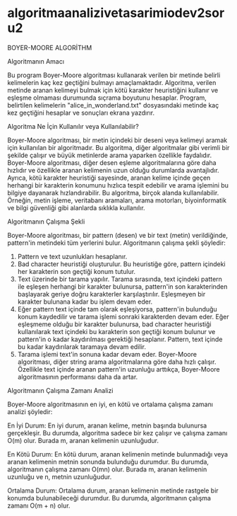 # algoritmaanalizivetasarimiodev2soru2

BOYER-MOORE ALGORİTHM


Algoritmanın Amacı


Bu program Boyer-Moore algoritması kullanarak verilen bir metinde belirli kelimelerin kaç kez geçtiğini bulmayı amaçlamaktadır. Algoritma, verilen metinde aranan kelimeyi bulmak için kötü karakter heuristiğini kullanır ve eşleşme olmaması durumunda sıçrama boyutunu hesaplar. Program, belirtilen kelimelerin "alice_in_wonderland.txt" dosyasındaki metinde kaç kez geçtiğini hesaplar ve sonuçları ekrana yazdırır.


Algoritma Ne İçin Kullanılır veya Kullanılabilir?


Boyer-Moore algoritması, bir metin içindeki bir deseni veya kelimeyi aramak için kullanılan bir algoritmadır. Bu algoritma, diğer algoritmalar gibi verimli bir şekilde çalışır ve büyük metinlerde arama yaparken özellikle faydalıdır.
Boyer-Moore algoritması, diğer desen eşleme algoritmalarına göre daha hızlıdır ve özellikle aranan kelimenin uzun olduğu durumlarda avantajlıdır. Ayrıca, kötü karakter heuristiği sayesinde, aranan kelime içinde geçen herhangi bir karakterin konumunu hızlıca tespit edebilir ve arama işlemini bu bilgiye dayanarak hızlandırabilir.
Bu algoritma, birçok alanda kullanılabilir. Örneğin, metin işleme, veritabanı aramaları, arama motorları, biyoinformatik ve bilgi güvenliği gibi alanlarda sıklıkla kullanılır.


Algoritmanın Çalışma Şekli


Boyer-Moore algoritması, bir pattern (desen) ve bir text (metin) verildiğinde, pattern'in metindeki tüm yerlerini bulur. Algoritmanın çalışma şekli şöyledir:
1.	Pattern ve text uzunlukları hesaplanır.
2.	Bad character heuristiği oluşturulur. Bu heuristiğe göre, pattern içindeki her karakterin son geçtiği konum tutulur.
3.	Text üzerinde bir tarama yapılır. Tarama sırasında, text içindeki pattern ile eşleşen herhangi bir karakter bulunursa, pattern'in son karakterinden başlayarak geriye doğru karakterler karşılaştırılır. Eşleşmeyen bir karakter bulunana kadar bu işlem devam eder.
4.	Eğer pattern text içinde tam olarak eşleşiyorsa, pattern'in bulunduğu konum kaydedilir ve tarama işlemi sonraki karakterden devam eder. Eğer eşleşmeme olduğu bir karakter bulunursa, bad character heuristiği kullanılarak text içindeki bu karakterin son geçtiği konum bulunur ve pattern'in o kadar kaydırılması gerektiği hesaplanır. Pattern, text içinde bu kadar kaydırılarak taramaya devam edilir.
5.	Tarama işlemi text'in sonuna kadar devam eder.
Boyer-Moore algoritması, diğer string arama algoritmalarına göre daha hızlı çalışır. Özellikle text içinde aranan pattern'in uzunluğu arttıkça, Boyer-Moore algoritmasının performansı daha da artar.


Algoritmanın Çalışma Zamanı Analizi 


Boyer-Moore algoritmasının en iyi, en kötü ve ortalama çalışma zamanı analizi şöyledir:

En İyi Durum: En iyi durum, aranan kelime, metnin başında bulunursa gerçekleşir. Bu durumda, algoritma sadece bir kez çalışır ve çalışma zamanı O(m) olur. Burada m, aranan kelimenin uzunluğudur.

En Kötü Durum: En kötü durum, aranan kelimenin metinde bulunmadığı veya aranan kelimenin metnin sonunda bulunduğu durumdur. Bu durumda, algoritmanın çalışma zamanı O(mn) olur. Burada m, aranan kelimenin uzunluğu ve n, metnin uzunluğudur.

Ortalama Durum: Ortalama durum, aranan kelimenin metinde rastgele bir konumda bulunabileceği durumdur. Bu durumda, algoritmanın çalışma zamanı O(m + n) olur.

